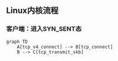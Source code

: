 ## Linux内核流程
### 客户端：进入SYN_SENT态
```mermaid
graph TD
    A[tcp_v4_connect] --> B[tcp_connect]
    B --> C[tcp_transmit_skb]
```
